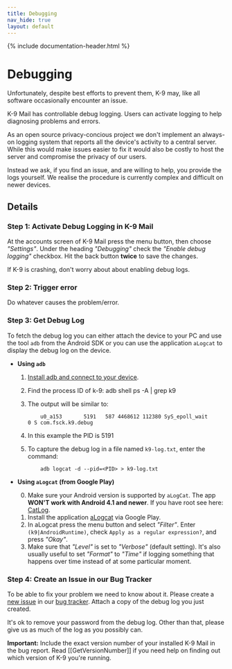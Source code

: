 ```yaml
---
title: Debugging
nav_hide: true 
layout: default
---
```


{% include documentation-header.html %}

# Debugging 

Unfortunately, despite best efforts to prevent them, K-9 may, like all software occasionally encounter an issue.  

K-9 Mail has controllable debug logging. Users can activate logging to help diagnosing problems and errors.

As an open source privacy-concious project we don't implement an always-on logging system that 
reports all the device's activity to a central server. While this would make issues easier to fix 
it would also be costly to host the server and compromise the privacy of our users.

Instead we ask, if you find an issue, and are willing to help, you provide the logs yourself. 
We realise the procedure is currently complex and difficult on newer devices.

## Details

### Step 1: Activate Debug Logging in K-9 Mail
At the accounts screen of K-9 Mail press the menu button, then choose _"Settings"_. Under the heading _"Debugging"_ check the _"Enable debug logging"_ checkbox. Hit the back button **twice** to save the changes.

If K-9 is crashing, don't worry about about enabling debug logs.

### Step 2: Trigger error
Do whatever causes the problem/error.

### Step 3: Get Debug Log
To fetch the debug log you can either attach the device to your PC and use the tool `adb` from the Android SDK or you can use the application `aLogcat` to display the debug log on the device.

* **Using `adb`**
  1. [Install adb and connect to your device](https://github.com/k9mail/k-9/wiki/Installing-adb).
  2. Find the process ID of k-9:
              adb shell ps -A | grep k9
  3. The output will be similar to:
  
             u0_a153       5191   587 4468612 112380 SyS_epoll_wait      0 S com.fsck.k9.debug
             
  4. In this example the PID is 5191
  5. To capture the debug log in a file named `k9-log.txt`, enter the command:

             adb logcat -d --pid=<PID> > k9-log.txt

* **Using `aLogcat` (from Google Play)**

    0. Make sure your Android version is supported by `aLogCat`. The app **WON'T work with Android 4.1 and newer**. If you have root see here: [CatLog](http://nolanlawson.com/2012/09/02/catlog-jives-with-jelly-bean-goes-open-source/).
    0. Install the application [aLogcat](https://play.google.com/store/apps/details?id=org.jtb.alogcat) via Google Play.
    0. In aLogcat press the menu button and select _"Filter"_. Enter `(k9|AndroidRuntime)`, check `Apply as a regular expression?`, and press _"Okay"_.
    0. Make sure that _"Level"_ is set to _"Verbose"_ (default setting). It's also usually useful to set _"Format"_ to _"Time"_ if logging something that happens over time instead of at some particular moment.

### Step 4: Create an Issue in our Bug Tracker
To be able to fix your problem we need to know about it. Please create a [new issue](https://github.com/k9mail/k-9/issues/new) in our [bug tracker](https://github.com/k9mail/k-9/issues). Attach a copy of the debug log you just created.

It's ok to remove your password from the debug log. Other than that, please give us as much of the log as you possibly can. 

**Important:** Include the exact version number of your installed K-9 Mail in the bug report. Read [[GetVersionNumber]] if you need help on finding out which version of K-9 you're running.
